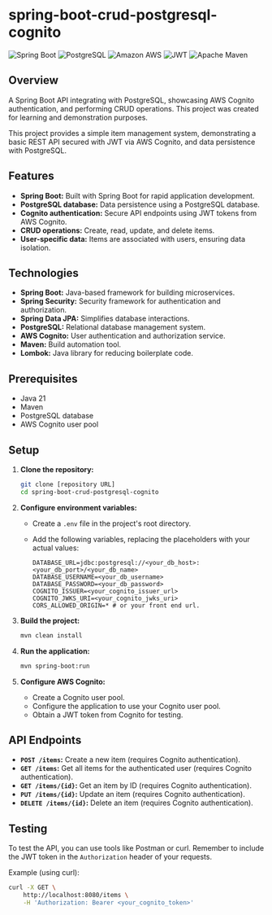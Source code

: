 # spring-boot-crud-postgresql-cognito
![Spring Boot](https://img.shields.io/badge/Spring_Boot-6DB33F?style=for-the-badge&logo=spring-boot&logoColor=white)
![PostgreSQL](https://img.shields.io/badge/PostgreSQL-316192?style=for-the-badge&logo=postgresql&logoColor=white)
![Amazon AWS](https://img.shields.io/badge/Amazon_AWS-FF9900?style=for-the-badge&logo=amazonaws&logoColor=white)
![JWT](https://img.shields.io/badge/JWT-000000?style=for-the-badge&logo=JSON%20web%20tokens&logoColor=white)
![Apache Maven](https://img.shields.io/badge/apache_maven-C71A36?style=for-the-badge&logo=apachemaven&logoColor=white)


## Overview

A Spring Boot API integrating with PostgreSQL, showcasing AWS Cognito authentication, and performing CRUD operations. This project was created for learning and demonstration purposes.

This project provides a simple item management system, demonstrating a basic REST API secured with JWT via AWS Cognito, and data persistence with PostgreSQL.

## Features

* **Spring Boot:** Built with Spring Boot for rapid application development.
* **PostgreSQL database:** Data persistence using a PostgreSQL database.
* **Cognito authentication:** Secure API endpoints using JWT tokens from AWS Cognito.
* **CRUD operations:** Create, read, update, and delete items.
* **User-specific data:** Items are associated with users, ensuring data isolation.

## Technologies

* **Spring Boot:** Java-based framework for building microservices.
* **Spring Security:** Security framework for authentication and authorization.
* **Spring Data JPA:** Simplifies database interactions.
* **PostgreSQL:** Relational database management system.
* **AWS Cognito:** User authentication and authorization service.
* **Maven:** Build automation tool.
* **Lombok:** Java library for reducing boilerplate code.

## Prerequisites

* Java 21
* Maven
* PostgreSQL database
* AWS Cognito user pool

## Setup

1.  **Clone the repository:**

    ```bash
    git clone [repository URL]
    cd spring-boot-crud-postgresql-cognito
    ```

2.  **Configure environment variables:**

    * Create a `.env` file in the project's root directory.
    * Add the following variables, replacing the placeholders with your actual values:

        ```properties
        DATABASE_URL=jdbc:postgresql://<your_db_host>:<your_db_port>/<your_db_name>
        DATABASE_USERNAME=<your_db_username>
        DATABASE_PASSWORD=<your_db_password>
        COGNITO_ISSUER=<your_cognito_issuer_url>
        COGNITO_JWKS_URI=<your_cognito_jwks_uri>
        CORS_ALLOWED_ORIGIN=* # or your front end url.
        ```

3.  **Build the project:**

    ```bash
    mvn clean install
    ```

4.  **Run the application:**

    ```bash
    mvn spring-boot:run
    ```

5.  **Configure AWS Cognito:**
    * Create a Cognito user pool.
    * Configure the application to use your Cognito user pool.
    * Obtain a JWT token from Cognito for testing.

## API Endpoints

* **`POST /items`:** Create a new item (requires Cognito authentication).
* **`GET /items`:** Get all items for the authenticated user (requires Cognito authentication).
* **`GET /items/{id}`:** Get an item by ID (requires Cognito authentication).
* **`PUT /items/{id}`:** Update an item (requires Cognito authentication).
* **`DELETE /items/{id}`:** Delete an item (requires Cognito authentication).

## Testing

To test the API, you can use tools like Postman or curl. Remember to include the JWT token in the `Authorization` header of your requests.

Example (using curl):

```bash
curl -X GET \
    http://localhost:8080/items \
    -H 'Authorization: Bearer <your_cognito_token>'
